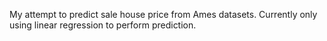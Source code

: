 My attempt to predict sale house price from Ames datasets. Currently only using linear regression to perform prediction.
